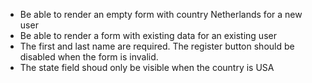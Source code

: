 - Be able to render an empty form with country Netherlands for a new user
- Be able to render a form with existing data for an existing user
- The first and last name are required. The register button should be disabled when the form is invalid.
- The state field shoud only be visible when the country is USA
